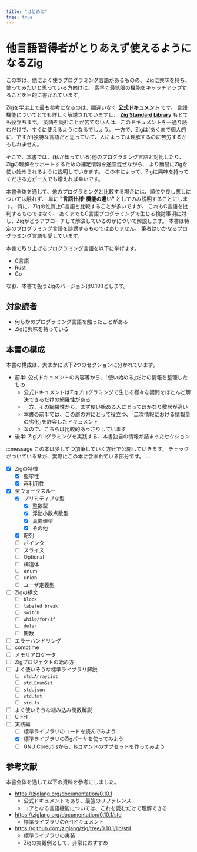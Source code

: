 ```yaml
---
title: "はじめに"
free: true
---
```


# 他言語習得者がとりあえず使えるようになるZig

この本は、他によく使うプログラミング言語があるものの、
Zigに興味を持ち、使ってみたいと思っている方向けに、
素早く最低限の機能をキャッチアップすることを目的に書かれています。

Zigを学ぶ上で最も参考になるのは、間違いなく **[公式ドキュメント](https://ziglang.org/documentation/0.10.1/)** です。
言語機能についてとても詳しく解説されていますし、 **[Zig Standard Library](https://ziglang.org/documentation/0.10.1/std)** もとても役立ちます。
英語を読むことが苦でない人は、このドキュメントを一通り読むだけで、すぐに使えるようになるでしょう。
一方で、Zigは(あくまで個人的に、ですが)独特な言語だと思っていて、人によっては理解するのに苦労するかもしれません。

そこで、本書では、(私が知っている)他のプログラミング言語と対比したり、
Zigの理解をサポートするための補足情報を適宜混ぜながら、
より簡易にZigを使い始められるように説明していきます。
この本によって、Zigに興味を持ってくださる方が一人でも増えれば幸いです。

本書全体を通して、他のプログラミングと比較する場合には、順位や良し悪しについては触れず、
単に **"言語仕様･機能の違い"** としてのみ説明することにします。
特に、Zigの性質上C言語と比較することが多いですが、
これもC言語を批判するものではなく、
あくまでもC言語プログラミングで生じる検討事項に対し、Zigがどうアプローチして解決しているのかについて解説します。
本書は特定のプログラミング言語を誹謗するものではありません。
筆者はいかなるプログラミング言語も愛しています。

本書で取り上げるプログラミング言語を以下に挙げます。

- C言語
- Rust
- Go

なお、本書で扱うZigのバージョンは0.10.1とします。

## 対象読者

- 何らかのプログラミング言語を触ったことがある
- Zigに興味を持っている

## 本書の構成

本書の構成は、大まかに以下2つのセクションに分かれています。

- 前半: 公式ドキュメントの内容等から、｢使い始める｣だけの情報を整理したもの
  - 公式ドキュメントはZigプログラミングで生じる様々な疑問をほとんど解決できるだけの網羅性がある
  - 一方、その網羅性から、まず使い始める人にとってはかなり敷居が高い
  - 本書の前半では、この層の方にとって役立つ、｢二次情報における情報量の劣化｣を許容したドキュメント
  - なので、こちらは比較的あっさりしています
- 後半: Zigプログラミングを実践する、本書独自の情報が詰まったセクション

:::message
この本は少しずつ加筆していく方針で公開していきます。
チェックがついている章が、実際にこの本に含まれている部分です。
:::

- [x] Zigの特徴
    - [x] 堅牢性
    - [x] 再利用性
- [x] 型ウォークスルー
    - [x] プリミティブな型
        - [x] 整数型
        - [x] 浮動小数点数型
        - [x] 真偽値型
        - [x] その他
    - [x] 配列
    - [ ] ポインタ
    - [ ] スライス
    - [ ] Optional
    - [ ] 構造体
    - [ ] enum
    - [ ] union
    - [ ] ユーザ定義型
- [ ] Zigの構文
    - [ ] `block`
    - [ ] `labeled break`
    - [ ] `switch`
    - [ ] `while/for/if`
    - [ ] `defer`
    - [ ] 関数
- [ ] エラーハンドリング
- [ ] comptime
- [ ] メモリアロケータ
- [ ] Zigプロジェクトの始め方
- [ ] よく使いそうな標準ライブラリ解説
    - [ ] `std.ArrayList`
    - [ ] `std.EnumSet`
    - [ ] `std.json`
    - [ ] `std.fmt`
    - [ ] `std.fs`
- [ ] よく使いそうな組み込み関数解説
- [ ] C FFI
- [ ] 実践編
    - [ ] 標準ライブラリのコードを読んでみよう
    - [x] 標準ライブラリのZigパーサを使ってみよう
    - [ ] GNU Coreutilsから、lsコマンドのサブセットを作ってみよう

## 参考文献

本書全体を通して以下の資料を参考にしました。

- <https://ziglang.org/documentation/0.10.1>
    - 公式ドキュメントであり、最強のリファレンス
    - コアとなる言語機能については、これを読むだけで理解できる
- <https://ziglang.org/documentation/0.10.1/std>
    - 標準ライブラリのAPIドキュメント
- <https://github.com/ziglang/zig/tree/0.10.1/lib/std>
    - 標準ライブラリの実装
    - Zigの実践例として、非常におすすめ

